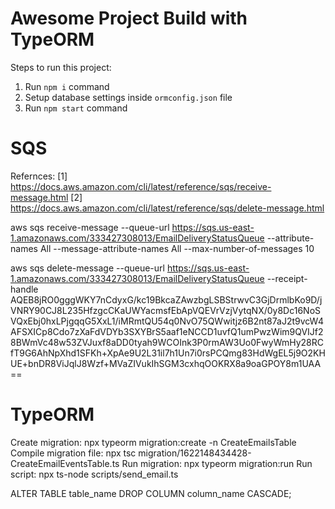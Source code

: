 # Awesome Project Build with TypeORM

Steps to run this project:

1. Run `npm i` command
2. Setup database settings inside `ormconfig.json` file
3. Run `npm start` command

# SQS

Refernces:
[1] https://docs.aws.amazon.com/cli/latest/reference/sqs/receive-message.html
[2] https://docs.aws.amazon.com/cli/latest/reference/sqs/delete-message.html

aws sqs receive-message --queue-url https://sqs.us-east-1.amazonaws.com/333427308013/EmailDeliveryStatusQueue --attribute-names All --message-attribute-names All --max-number-of-messages 10

aws sqs delete-message --queue-url https://sqs.us-east-1.amazonaws.com/333427308013/EmailDeliveryStatusQueue --receipt-handle AQEB8jRO0gggWKY7nCdyxG/kc19BkcaZAwzbgLSBStrwvC3GjDrmlbKo9D/jVNRY90CJ8L235HfzgcCKaUWYacmsfEbApVQEVrVzjVytqNX/0y8Dc16NoSVQxEbj0hxLPjgqqG5XxL1/iMRmtQU54q0NvO75QWwitjz6B2nt87aJ2t9vcW4AFSXICp8Cdo7zXaFdVDYb3SXYBrS5aaf1eNCCD1uvfQ1umPwzWim9QVIJf28BWmVc48w53ZVJuxf8aDD0tyah9WCOInk3P0rmAW3Uo0FwyWmHy28RCfT9G6AhNpXhd1SFKh+XpAe9U2L31il7h1Un7i0rsPCQmg83HdWgEL5j9O2KHUE+bnDR8ViJqlJ8Wzf+MVaZIVukIhSGM3cxhqOOKRX8a9oaGPOY8m1UAA==

# TypeORM

Create migration: npx typeorm migration:create -n CreateEmailsTable
Compile migration file: npx tsc migration/1622148434428-CreateEmailEventsTable.ts
Run migration: npx typeorm migration:run
Run script: npx ts-node scripts/send_email.ts

ALTER TABLE table_name 
DROP COLUMN column_name CASCADE;